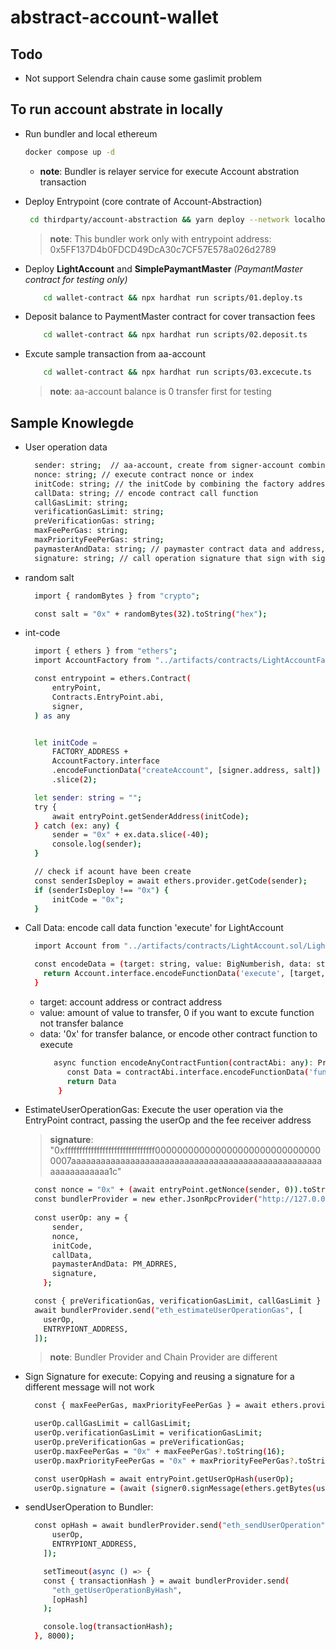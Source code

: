 # abstract-account-wallet
## Todo
- Not support Selendra chain cause some gaslimit problem

## To run account abstrate in locally

- Run bundler and local ethereum

  ```sh
  docker compose up -d
  ```

  - **note**: Bundler is relayer service for execute Account abstration transaction

- Deploy Entrypoint (core contrate of Account-Abstraction)

  ```sh
   cd thirdparty/account-abstraction && yarn deploy --network localhost
  ```

  > **note**: This bundler work only with entrypoint address: 0x5FF137D4b0FDCD49DcA30c7CF57E578a026d2789

- Deploy **LightAccount** and **SimplePaymantMaster** *(PaymantMaster contract for testing only)*
  ```sh
      cd wallet-contract && npx hardhat run scripts/01.deploy.ts
  ```
- Deposit balance to PaymentMaster contract for cover transaction fees

  ```sh
      cd wallet-contract && npx hardhat run scripts/02.deposit.ts
  ```

- Excute sample transaction from aa-account

  ```sh
      cd wallet-contract && npx hardhat run scripts/03.excecute.ts
  ```

  > **note**: aa-account balance is 0 transfer first for testing

## Sample Knowlegde

- User operation data

  ```sh
    sender: string;  // aa-account, create from signer-account combine with salt
    nonce: string; // execute contract nonce or index
    initCode: string; // the initCode by combining the factory address with encoded createAccount function, if exit aa-account allready create is must be "0x"
    callData: string; // encode contract call function
    callGasLimit: string;
    verificationGasLimit: string;
    preVerificationGas: string;
    maxFeePerGas: string;
    maxPriorityFeePerGas: string;
    paymasterAndData: string; // paymaster contract data and address, can be any address that want to pay for you
    signature: string; // call operation signature that sign with signer-account
  ```

- random salt 

  ```sh
    import { randomBytes } from "crypto";

    const salt = "0x" + randomBytes(32).toString("hex");
  ```

- int-code

  ```sh
    import { ethers } from "ethers";
    import AccountFactory from "../artifacts/contracts/LightAccountFactory.sol/LightAccountFactory.json";

    const entrypoint = ethers.Contract(
        entryPoint,
        Contracts.EntryPoint.abi,
        signer,
    ) as any


    let initCode =
        FACTORY_ADDRESS +
        AccountFactory.interface
        .encodeFunctionData("createAccount", [signer.address, salt])
        .slice(2);

    let sender: string = "";
    try {
        await entryPoint.getSenderAddress(initCode);
    } catch (ex: any) {
        sender = "0x" + ex.data.slice(-40);
        console.log(sender);
    }

    // check if acount have been create
    const senderIsDeploy = await ethers.provider.getCode(sender);
    if (senderIsDeploy !== "0x") {
        initCode = "0x";
    }

  ```

- Call Data: encode call data function 'execute' for LightAccount
    ```sh
      import Account from "../artifacts/contracts/LightAccount.sol/LightAccount.json";

      const encodeData = (target: string, value: BigNumberish, data: string) => {
        return Account.interface.encodeFunctionData('execute', [target, value, data])
      }
    ```
  - target: account address or contract address
  - value: amount of value to transfer, 0 if you want to excute function not transfer balance
  - data: '0x' for transfer balance, or encode other contract function to execute
    ```sh
       async function encodeAnyContractFuntion(contractAbi: any): Promise<string> {
          const Data = contractAbi.interface.encodeFunctionData('function', [value])
          return Data
        }
    ```
- EstimateUserOperationGas: Execute the user operation via the EntryPoint contract, passing the userOp and the fee receiver address
    > **signature**: "0xfffffffffffffffffffffffffffffff0000000000000000000000000000000007aaaaaaaaaaaaaaaaaaaaaaaaaaaaaaaaaaaaaaaaaaaaaaaaaaaaaaaaaaaaaaa1c"
    ```sh
      const nonce = "0x" + (await entryPoint.getNonce(sender, 0)).toString(16);
      const bundlerProvider = new ether.JsonRpcProvider("http://127.0.0.1:3000");
      
      const userOp: any = {
          sender,
          nonce,
          initCode,
          callData,
          paymasterAndData: PM_ADRRES,
          signature,
        };

      const { preVerificationGas, verificationGasLimit, callGasLimit } =
      await bundlerProvider.send("eth_estimateUserOperationGas", [
        userOp,
        ENTRYPIONT_ADDRESS,
      ]);
    ```

    > **note**: Bundler Provider and Chain Provider are different

- Sign Signature for execute: Copying and reusing a signature for a different message will not work
  ```sh
    const { maxFeePerGas, maxPriorityFeePerGas } = await ethers.provider.getFeeData();

    userOp.callGasLimit = callGasLimit;
    userOp.verificationGasLimit = verificationGasLimit;
    userOp.preVerificationGas = preVerificationGas;
    userOp.maxFeePerGas = "0x" + maxFeePerGas?.toString(16);
    userOp.maxPriorityFeePerGas = "0x" + maxPriorityFeePerGas?.toString(16);

    const userOpHash = await entryPoint.getUserOpHash(userOp);
    userOp.signature = (await (signer0.signMessage(ethers.getBytes(userOpHash)))).toString();
  ```

- sendUserOperation to Bundler:
  ```sh
    const opHash = await bundlerProvider.send("eth_sendUserOperation", [
        userOp,
        ENTRYPIONT_ADDRESS,
      ]);

      setTimeout(async () => {
      const { transactionHash } = await bundlerProvider.send(
        "eth_getUserOperationByHash",
        [opHash]
      );

      console.log(transactionHash);
    }, 8000);
  ```